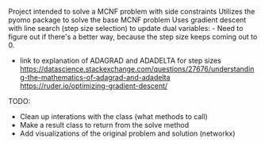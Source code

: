 Project intended to solve a MCNF problem with side constraints
Utilizes the pyomo package to solve the base MCNF problem
Uses gradient descent with line search (step size selection) to update dual variables:
	- Need to figure out if there's a better way, because the step size keeps coming out to 0.
- link to explanation of ADAGRAD and ADADELTA for step sizes
https://datascience.stackexchange.com/questions/27676/understanding-the-mathematics-of-adagrad-and-adadelta
https://ruder.io/optimizing-gradient-descent/

TODO:
- Clean up interations with the class (what methods to call)
- Make a result class to return from the solve method
- Add visualizations of the original problem and solution (networkx)

